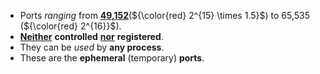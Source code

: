- Ports *ranging* from <u>**49,152**</u>(${\color{red} 2^{15} \times 1.5}$) to 65,535 (${\color{red} 2^{16}}$).
- <u>**Neither**</u> **controlled** <u>**nor**</u> **registered**.
- They can be *used* by **any process**.
- These are the **ephemeral** (temporary) **ports**.

